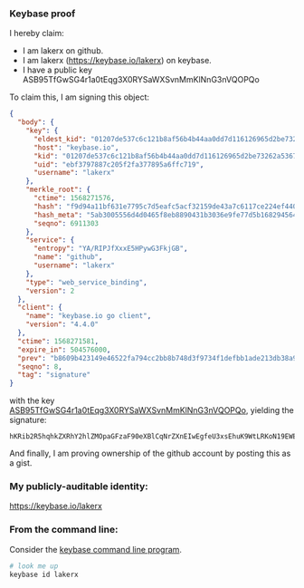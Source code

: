 ### Keybase proof

I hereby claim:

  * I am lakerx on github.
  * I am lakerx (https://keybase.io/lakerx) on keybase.
  * I have a public key ASB95TfGwSG4r1a0tEqg3X0RYSaWXSvnMmKlNnG3nVQOPQo

To claim this, I am signing this object:

```json
{
  "body": {
    "key": {
      "eldest_kid": "01207de537c6c121b8af56b4b44aa0dd7d116126965d2be73262a53671b79d540e3d0a",
      "host": "keybase.io",
      "kid": "01207de537c6c121b8af56b4b44aa0dd7d116126965d2be73262a53671b79d540e3d0a",
      "uid": "ebf3797887c205f2fa377895a6ffc719",
      "username": "lakerx"
    },
    "merkle_root": {
      "ctime": 1568271576,
      "hash": "f9d94a11bf631e7795c7d5eafc5acf32159de43a7c6117ce224ef440bada5ecf5944f31855edccf7fc93150810265851bca3544f64d57c11449bc6e6f6459020",
      "hash_meta": "5ab3005556d4d0465f8eb8890431b3036e9fe77d5b168294564109da461d1115",
      "seqno": 6911303
    },
    "service": {
      "entropy": "YA/RIPJfXxxE5HPywG3FkjGB",
      "name": "github",
      "username": "lakerx"
    },
    "type": "web_service_binding",
    "version": 2
  },
  "client": {
    "name": "keybase.io go client",
    "version": "4.4.0"
  },
  "ctime": 1568271581,
  "expire_in": 504576000,
  "prev": "b8609b423149e46522fa794cc2bb8b748d3f9734f1defbb1ade213db38a93a86",
  "seqno": 8,
  "tag": "signature"
}
```

with the key [ASB95TfGwSG4r1a0tEqg3X0RYSaWXSvnMmKlNnG3nVQOPQo](https://keybase.io/lakerx), yielding the signature:

```
hKRib2R5hqhkZXRhY2hlZMOpaGFzaF90eXBlCqNrZXnEIwEgfeU3xsEhuK9WtLRKoN19EWEmll0r5zJipTZxt51UDj0Kp3BheWxvYWTESpcCCMQguGCbQjFJ5GUi+nlMwruLdI0/lzTx3vuxreIT2zipOobEIGBXszcCKwYU3T/IbOa0KYKL1UTbPX2gDgWiibHJ4hiYAgHCo3NpZ8RAwvrAW9CbTaB06O4BP9lZT79NnpbHoGz63IUI+7aW4CdHczqRaaOwUKb1HRAklFmgQ69fJjQpGLSp14TVs38+DqhzaWdfdHlwZSCkaGFzaIKkdHlwZQildmFsdWXEIAS76N24XxxK5bti2RaE3YZEwVY+al3yyK6bzVsex++Go3RhZ80CAqd2ZXJzaW9uAQ==

```

And finally, I am proving ownership of the github account by posting this as a gist.

### My publicly-auditable identity:

https://keybase.io/lakerx

### From the command line:

Consider the [keybase command line program](https://keybase.io/download).

```bash
# look me up
keybase id lakerx
```
